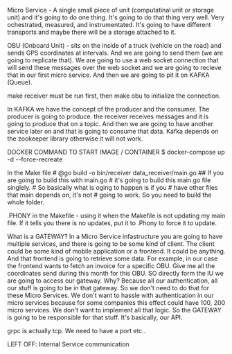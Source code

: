 Micro Service - A single small piece of unit (computatinal unit or storage unit) and it's going to do one thing.
It's going to do that thing very well. Very ochestrated, measured, and instrumentated. It's going to have different 
transports and maybe there will be a storage attached to it.

OBU (Onboard Unit) - sits on the inside of a truck (vehicle on the road) and sends GPS coordinates at intervals. And we are going to send them (we are going to replicate that).
We are going to use a web socket connection that will send these messages over the web socket and we are going to recieve that in our first micro service. And
then we are going to pit it on KAFKA (Queue).

make receiver must be run first, then make obu to initialize the connection.

In KAFKA we have the concept of the producer and the consumer.
The producer is going to produce. the receiver receives messages and it is
going to produce that on a topic. And then we are going to have another 
service later on and that is going to consume that data. 
Kafka depends on the zookeeper library otherwise it will not work.

DOCKER COMMAND TO START IMAGE / CONTAINER
$ docker-compose up -d --force-recreate


In the Make file
	# @go build -o bin/receiver data_receiver/main.go 
	## If you are going to build this with main.go 
	# it's going to build this main.go file singlely. 
	# So basically what is oging to happen is if you
	# have other files that main depends on, it's not
	# going to work. So you need to build the whole folder.   

.PHONY in the Makefile - using it when the Makefile is not updating my main file. If it tells you there is no updates, put it to .Phony to force it to update.


What is a GATEWAY? In a Micro Service infastructure you are going to have multiple services,
and there is going to be some kind of client. The client could be some kind of mobile
application or a frontend. It could be anything. And that frontend is going to 
retrieve some data. For example, in our case the frontend wants to fetch an invoice for 
a specific OBU. Give me all the coordinates send during this month for this OBU. SO directly
form the IU we are going to access our gateway. Why? Because all our authentication, all our stuff
is going to be in that gateway. So we don't need to do that for these Micro Services. We don't 
want to hassle with authentication in our micro services because for some companies this effect could have
100, 200 micro services. We don't want to implement all that logic. So the GATEWAY is going to
be responsible for that stuff. It's basically, our API.


grpc is actually tcp. We need to have a port etc..

LEFT OFF: Internal Service communication
